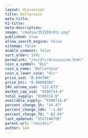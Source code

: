 ```yaml
---
layout: discussion
title: Dollarcoin
meta-title: 
h1-title: 
meta-description: 
image: "/media/351559/dlc.png"
published: true
allow_search_engine: false
sitemap: false
enable_comment: false
sort_order: 1041
permalink: "/en/dlc/discussion.html"
coin_a_symbol: "DLC"
coin_a_name: "DollarCoin"
coin_a_lower_case: "dlc"
price_usd: "0.044766"
price_btc: "0.00000381"
24h_volume_usd: "122.673"
market_cap_usd: "9106714.0"
total_supply: "9106714.0"
available_supply: "9106714.0"
percent_change_1h: "14.47"
percent_change_24h: "-1.66"
percent_change_7d: "-62.84"
last_updated: "1517140750"
parent-url: "/en/dlc/"
author: Sam
---
```


